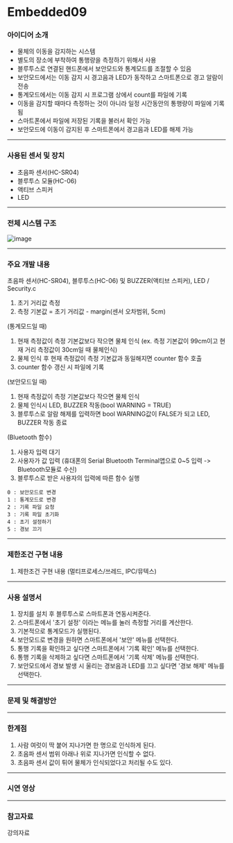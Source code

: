 # Embedded09

### 아이디어 소개
- 물체의 이동을 감지하는 시스템
- 별도의 장소에 부착하여 통행량을 측정하기 위해서 사용
- 블루투스로 연결된 핸드폰에서 보안모드와 통계모드를 조절할 수 있음
- 보안모드에서는 이동 감지 시 경고음과 LED가 동작하고 스마트폰으로 경고 알람이 전송
- 통계모드에서는 이동 감지 시 프로그램 상에서 count를 파일에 기록
- 이동을 감지할 때마다 측정하는 것이 아니라 일정 시간동안의 통행량이 파일에 기록됨
- 스마트폰에서 파일에 저장된 기록을 불러서 확인 가능
- 보안모드에 이동이 감지된 후 스마트폰에서 경고음과 LED를 해제 가능

-----------------------------------

### 사용된 센서 및 장치
- 초음파 센서(HC-SR04)
- 블루투스 모듈(HC-06)
- 액티브 스피커
- LED

-----------------------------------

### 전체 시스템 구조
![image](https://user-images.githubusercontent.com/90839233/206896733-0d123e5a-1c0c-40eb-ad86-51fce4951a3b.png)

-----------------------------------

### 주요 개발 내용
초음파 센서(HC-SR04), 블루투스(HC-06) 및 BUZZER(액티브 스피커), LED / Security.c

1. 초기 거리값 측정
2. 측정 기본값 = 초기 거리값 - margin(센서 오차범위, 5cm)


(통계모드일 때)

1. 현재 측정값이 측정 기본값보다 작으면 물체 인식 (ex. 측정 기본값이 99cm이고 현재 거리 측정값이 30cm일 때 물체인식)
2. 물체 인식 후 현재 측정값이 측정 기본값과 동일해지면 counter 함수 호출
3. counter 함수 갱신 시 파일에 기록


(보안모드일 때)

1. 현재 측정값이 측정 기본값보다 작으면 물체 인식
2. 물체 인식시 LED, BUZZER 작동(bool WARNING = TRUE)
3. 블루투스로 알람 해제를 입력하면 bool WARNING값이 FALSE가 되고 LED, BUZZER 작동 종료


(Bluetooth 함수)

  1. 사용자 입력 대기 
  2. 사용자가 값 입력 (휴대폰의 Serial Bluetooth Terminal앱으로 0~5 입력 -> Bluetooth모듈로 수신)
  3. 블루투스로 받은 사용자의 입력에 따른 함수 실행
  
    0 : 보안모드로 변경
    1 : 통계모드로 변경
    2 : 기록 파일 요청
    3 : 기록 파일 초기화
    4 : 초기 설정하기
    5 : 경보 끄기
    
----------------------------

### 제한조건 구현 내용
1. 제한조건 구현 내용 (멀티프로세스/쓰레드, IPC/뮤텍스)

----------------------------

### 사용 설명서
1. 장치를 설치 후 블루투스로 스마트폰과 연동시켜준다.
2. 스마트폰에서 '초기 설정' 이라는 메뉴를 눌러 측정할 거리를 계산한다.
3. 기본적으로 통계모드가 실행된다.
4. 보안모드로 변경을 원하면 스마트폰에서 '보안' 메뉴를 선택한다.
5. 통행 기록을 확인하고 싶다면 스마트폰에서 '기록 확인' 메뉴를 선택한다.
6. 통행 기록을 삭제하고 싶다면 스마트폰에서 '기록 삭제' 메뉴를 선택한다.
7. 보안모드에서 경보 발생 시 울리는 경보음과 LED를 끄고 싶다면 '경보 해제' 메뉴를 선택한다.

----------------------------

### 문제 및 해결방안

----------------------------

### 한계점
1. 사람 여럿이 딱 붙어 지나가면 한 명으로 인식하게 된다.
2. 초음파 센서 범위 아래나 위로 지나가면 인식할 수 없다. 
3. 초음파 센서 값이 튀어 물체가 인식되었다고 처리될 수도 있다.

----------------------------

### 시연 영상

----------------------------

### 참고자료
강의자료





